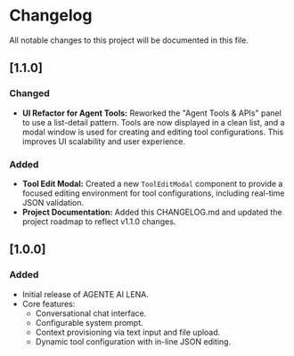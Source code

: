 # Changelog

All notable changes to this project will be documented in this file.

## [1.1.0]

### Changed
-   **UI Refactor for Agent Tools:** Reworked the "Agent Tools & APIs" panel to use a list-detail pattern. Tools are now displayed in a clean list, and a modal window is used for creating and editing tool configurations. This improves UI scalability and user experience.

### Added
-   **Tool Edit Modal:** Created a new `ToolEditModal` component to provide a focused editing environment for tool configurations, including real-time JSON validation.
-   **Project Documentation:** Added this CHANGELOG.md and updated the project roadmap to reflect v1.1.0 changes.

## [1.0.0]

### Added
-   Initial release of AGENTE AI LENA.
-   Core features:
    -   Conversational chat interface.
    -   Configurable system prompt.
    -   Context provisioning via text input and file upload.
    -   Dynamic tool configuration with in-line JSON editing.
